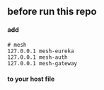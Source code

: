## before run this repo
#### add
    # mesh
    127.0.0.1 mesh-eureka
    127.0.0.1 mesh-auth
    127.0.0.1 mesh-gateway
#### to your host file